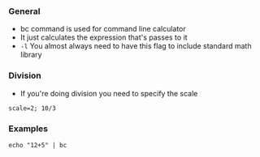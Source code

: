 ### General
- bc command is used for command line calculator
- It just calculates the expression that's passes to it
- `-l` You almost always need to have this flag to include standard math library


### Division
- If you're doing division you need to specify the scale
```
scale=2; 10/3
```

### Examples
```
echo "12+5" | bc
```